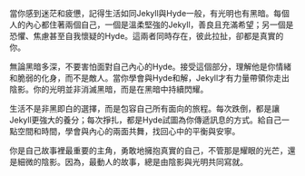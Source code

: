 當你感到迷茫和疲憊，記得生活如同Jekyll與Hyde一般，有光明也有黑暗。每個人的內心都住著兩個自己，一個是溫柔堅強的Jekyll，善良且充滿希望；另一個是恐懼、焦慮甚至自我懷疑的Hyde。這兩者同時存在，彼此拉扯，卻都是真實的你。

無論黑暗多深，不要害怕面對自己內心的Hyde。接受這個部分，理解他是你情緒和脆弱的化身，而不是敵人。當你學會與Hyde和解，Jekyll才有力量帶領你走出陰影。你的光明並非消滅黑暗，而是在黑暗中持續閃耀。

生活不是非黑即白的選擇，而是包容自己所有面向的旅程。每次跌倒，都是讓Jekyll更強大的養分；每次掙扎，都是Hyde試圖為你傳遞訊息的方式。給自己一點空間和時間，學會與內心的兩面共舞，找回心中的平衡與安寧。

你是自己故事裡最重要的主角，勇敢地擁抱真實的自己，不管那是耀眼的光芒，還是細微的陰影。因為，最動人的故事，總是由陰影與光明共同寫就。